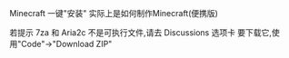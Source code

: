 Minecraft 一键"安装"
实际上是如何制作Minecraft(便携版)

若提示 7za 和 Aria2c 不是可执行文件,请去 Discussions 选项卡
要下载它,使用"Code"->"Download ZIP"
